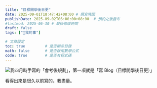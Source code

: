 ```yaml
---
title: "目標開學後日更"
date: 2025-09-01T18:47:42+08:00 # 撰寫時間
publishDate: 2025-09-02T06:00:00+08:00  # 預約之後發布
#lastmod: 2025-06-30 # 最後修改時間
draft: false
tags: ["🐧我的事"]

# 文章設定
toc: true         # 是否顯示目錄
math: false       # 是否啟用數學公式
code: true        # 是否有程式碼
---
```


![我四月時手寫的「會考後規劃」，第一項就是「寫 Blog（目標開學後日更）」]()

看得出來是很久以前寫的，我盡量。